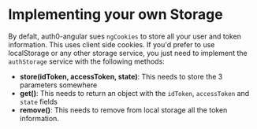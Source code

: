 # Implementing your own Storage

By defalt, auth0-angular sues `ngCookies` to store all your user and token information. This uses client side cookies. If you'd prefer to use localStorage or any other storage service, you just need to implement the `authStorage` service with the following methods:

* **store(idToken, accessToken, state)**: This needs to store the 3 parameters somewhere
* **get()**: This needs to return an object with the `idToken`, `accessToken` and `state` fields
* **remove()**: This needs to remove from local storage all the token information.
